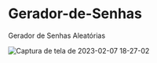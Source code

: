 # Gerador-de-Senhas
Gerador de Senhas Aleatórias 

![Captura de tela de 2023-02-07 18-27-02](https://user-images.githubusercontent.com/123018930/217385087-4dfa4ea3-332b-4a55-b8e5-7094516477ac.png)
